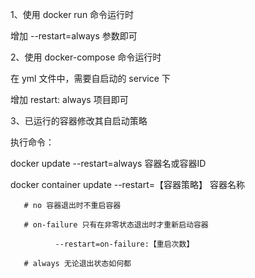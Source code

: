 1、使用 docker run 命令运行时

增加 --restart=always 参数即可

2、使用 docker-compose 命令运行时

在 yml 文件中，需要自启动的 service 下

增加 restart: always 项目即可

3、已运行的容器修改其自启动策略

执行命令：

docker update --restart=always 容器名或容器ID

docker container update --restart=【容器策略】 容器名称

       # no 容器退出时不重启容器

       # on-failure 只有在非零状态退出时才重新启动容器

              --restart=on-failure:【重启次数】

       # always 无论退出状态如何都
